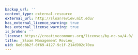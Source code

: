 ```yaml
---
backup_url: ''
content_type: external-resource
external_url: http://sloanreview.mit.edu/
has_external_licence_warning: true
has_external_license_warning: true
is_broken: ''
license: https://creativecommons.org/licenses/by-nc-sa/4.0/
title: _Sloan Management Review_
uid: 6e6c8b2f-0f69-4127-9c1f-214d902c70ea
---
```

